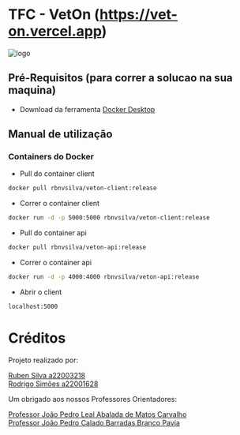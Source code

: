 # TFC - VetOn (https://vet-on.vercel.app)

![logo](https://user-images.githubusercontent.com/72628840/233821735-8bbfb006-935d-437a-8686-707d2c1e4ade.png)

## Pré-Requisitos (para correr a solucao na sua maquina)

* Download da ferramenta <a href="https://www.docker.com/get-started/">Docker Desktop</a>

## Manual de utilização  

### Containers do Docker

* Pull do container client
```sh
docker pull rbnvsilva/veton-client:release
```

* Correr o container client
```sh
docker run -d -p 5000:5000 rbnvsilva/veton-client:release
```

* Pull do container api
```sh
docker pull rbnvsilva/veton-api:release
```

* Correr o container api
```sh
docker run -d -p 4000:4000 rbnvsilva/veton-api:release
```

* Abrir o client
```sh
localhost:5000
```

# Créditos
Projeto realizado por:

<a href="https://github.com/rbnvsilva">Ruben Silva a22003218</a>  
<a href="https://github.com/RodrigoSimoes-22001628">Rodrigo Simões a22001628</a>

Um obrigado aos nossos Professores Orientadores:

<a href="https://www.linkedin.com/in/jplcarvalho/">Professor João Pedro Leal Abalada de Matos Carvalho</a>  
<a href="https://www.linkedin.com/in/joaopedropavia/">Professor João Pedro Calado Barradas Branco Pavia</a>
